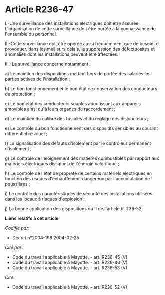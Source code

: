 # Article R236-47

I.-Une surveillance des installations électriques doit être assurée. L'organisation de cette surveillance doit être portée à
la connaissance de l'ensemble du personnel. 

II.-Cette surveillance doit être opérée aussi fréquemment que de besoin, et provoquer, dans les meilleurs délais, la
suppression des défectuosités et anomalies dont les installations peuvent être affectées. 

III.-La surveillance concerne notamment : 

a) Le maintien des dispositions mettant hors de portée des salariés les parties actives de l'installation ; 

b) Le bon fonctionnement et le bon état de conservation des conducteurs de protection ; 

c) Le bon état des conducteurs souples aboutissant aux appareils amovibles ainsi qu'à leurs organes de raccordement ; 

d) Le maintien du calibre des fusibles et du réglage des disjoncteurs ; 

e) Le contrôle du bon fonctionnement des dispositifs sensibles au courant différentiel résiduel ; 

f) La signalisation des défauts d'isolement par le contrôleur permanent d'isolement ; 

g) Le contrôle de l'éloignement des matières combustibles par rapport aux matériels électriques dissipant de l'énergie
calorifique ; 

h) Le contrôle de l'état de propreté de certains matériels électriques en fonction des risques d'échauffement dangereux par
l'accumulation de poussières ; 

i) Le contrôle des caractéristiques de sécurité des installations utilisées dans les locaux à risques d'explosion ; 

j) La bonne application des dispositions du II de l'article R. 236-52.

**Liens relatifs à cet article**

_Codifié par_:

  - Décret n°2004-196 2004-02-25

_Cité par_:

  - Code du travail applicable à Mayotte. - art. R236-45 (V)
  - Code du travail applicable à Mayotte. - art. R236-46 (V)
  - Code du travail applicable à Mayotte. - art. R236-53 (V)

_Cite_:

  - Code du travail applicable à Mayotte. - art. R236-52 (V)
